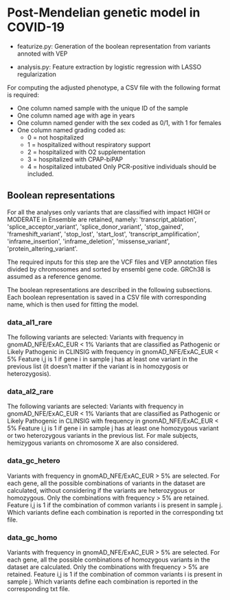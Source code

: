 # Post-Mendelian genetic model in COVID-19

* featurize.py: Generation of the boolean representation from variants annoted with VEP

* analysis.py: Feature extraction by logistic regression with LASSO regularization

For computing the adjusted phenotype, a CSV file with the following format is required:
* One column named sample with the unique ID of the sample
* One column named age with age in years
* One column named gender with the sex coded as 0/1, with 1 for females
* One column named grading coded as:
  * 0 = not hospitalized
  * 1 = hospitalized without respiratory support
  * 2 = hospitalized with O2 supplementation
  * 3 = hospitalized with CPAP-biPAP
  * 4  = hospitalized intubated
Only PCR-positive individuals should be included.

## Boolean representations
For all the analyses only variants that are classified with impact HIGH or MODERATE in Ensemble are retained, namely: 'transcript_ablation', 'splice_acceptor_variant', 'splice_donor_variant', 'stop_gained', 'frameshift_variant', 'stop_lost', 'start_lost', 'transcript_amplification', 'inframe_insertion', 'inframe_deletion', 'missense_variant', 'protein_altering_variant'.

The required inputs for this step are the VCF files and VEP annotation files divided by chromosomes and sorted by ensembl gene code. GRCh38 is assumed as a reference genome.

The boolean representations are described in the following subsections. Each boolean representation is saved in a CSV file with corresponding name, which is then used for fitting the model.

### data_al1_rare
The following variants are selected:
Variants with frequency in gnomAD_NFE/ExAC_EUR < 1%
Variants that are classified as Pathogenic or Likely Pathogenic in CLINSIG with frequency in gnomAD_NFE/ExAC_EUR < 5%
Feature i,j is 1 if gene i in sample j has at least one variant in the previous list (it doesn’t matter if the variant is in homozygosis or heterozygosis).

### data_al2_rare
The following variants are selected:
Variants with frequency in gnomAD_NFE/ExAC_EUR < 1%
Variants that are classified as Pathogenic or Likely Pathogenic in CLINSIG with frequency in gnomAD_NFE/ExAC_EUR < 5%
Feature i,j is 1 if gene i in sample j has at least one homozygous variant or two heterozygous variants in the previous list. For male subjects, hemizygous variants on chromosome X are also considered.

### data_gc_hetero
Variants with frequency in gnomAD_NFE/ExAC_EUR > 5% are selected. For each gene, all the possible combinations of variants in the dataset are calculated, without considering if the variants are heterozygous or homozygous. Only the combinations with frequency > 5% are retained. Feature i,j is 1 if the combination of common variants i is present in sample j. Which variants define each combination is reported in the corresponding txt file.

### data_gc_homo
Variants with frequency in gnomAD_NFE/ExAC_EUR > 5% are selected. For each gene, all the possible combinations of homozygous variants in the dataset are calculated. Only the combinations with frequency > 5% are retained. Feature i,j is 1 if the combination of common variants i is present in sample j. Which variants define each combination is reported in the corresponding txt file.
